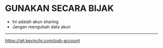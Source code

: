 # GUNAKAN SECARA BIJAK

- Ini adalah akun sharing
- Jangan mengubah data akun

---
https://git.kevinchr.com/pub-account
